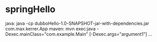 # springHello
java: java -cp dubboHello-1.0-SNAPSHOT-jar-with-dependencies.jar  com.max.kerrer.App
maven: mvn exec:java -Dexec.mainClass="com.example.Main" [-Dexec.args="argument1"] ...
